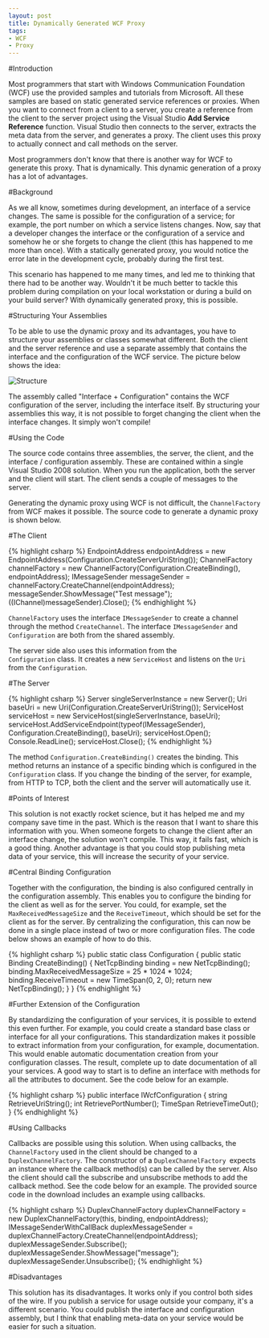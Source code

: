```yaml
---
layout: post
title: Dynamically Generated WCF Proxy
tags:
- WCF
- Proxy
---
```


#Introduction

Most programmers that start with Windows Communication Foundation (WCF) use the provided samples and tutorials from Microsoft. All these samples are based on static generated service references or proxies. When you want to connect from a client to a server, you create a reference from the client to the server project using the Visual Studio **Add Service Reference** function. Visual Studio then connects to the server, extracts the meta data from the server, and generates a proxy. The client uses this proxy to actually connect and call methods on the server.

Most programmers don't know that there is another way for WCF to generate this proxy. That is dynamically. This dynamic generation of a proxy has a lot of advantages.

#Background

As we all know, sometimes during development, an interface of a service changes. The same is possible for the configuration of a service; for example, the port number on which a service listens changes. Now, say that a developer changes the interface or the configuration of a service and somehow he or she forgets to change the client (this has happened to me more than once). With a statically generated proxy, you would notice the error late in the development cycle, probably during the first test.

This scenario has happened to me many times, and led me to thinking that there had to be another way. Wouldn't it be much better to tackle this problem during compilation on your local workstation or during a build on your build server? With dynamically generated proxy, this is possible.

#Structuring Your Assemblies

To be able to use the dynamic proxy and its advantages, you have to structure your assemblies or classes somewhat different. Both the client and the server reference and use a separate assembly that contains the interface and the configuration of the WCF service. The picture below shows the idea:

![Structure](../../../img/Divide_Assemblies.png)

The assembly called "Interface + Configuration" contains the WCF configuration of the server, including the interface itself. By structuring your assemblies this way, it is not possible to forget changing the client when the interface changes. It simply won't compile!

#Using the Code

The source code contains three assemblies, the server, the client, and the interface / configuration assembly. These are contained within a single Visual Studio 2008 solution. When you run the application, both the server and the client will start. The client sends a couple of messages to the server.

Generating the dynamic proxy using WCF is not difficult, the <code>ChannelFactory</code> from WCF makes it possible. The source code to generate a dynamic proxy is shown below.

#The Client

{% highlight csharp %}
EndpointAddress endpointAddress = 
	new EndpointAddress(Configuration.CreateServerUriString());
ChannelFactory<imessagesender> channelFactory =
  new ChannelFactory<imessagesender>(Configuration.CreateBinding(), endpointAddress);
IMessageSender messageSender = channelFactory.CreateChannel(endpointAddress);
messageSender.ShowMessage("Test message");
((IChannel)messageSender).Close();
{% endhighlight %}

<code>ChannelFactory</code> uses the interface <code>IMessageSender</code> to create a channel through the method <code>CreateChannel</code>. The interface <code>IMessageSender</code> and <code>Configuration</code> are both from the shared assembly.

The server side also uses this information from the <code> Configuration</code> class. It creates a new <code>ServiceHost</code> and listens on the <code>Uri</code> from the <code>Configuration</code>.

#The Server

{% highlight csharp %}
Server singleServerInstance = new Server();
Uri baseUri = new Uri(Configuration.CreateServerUriString());
ServiceHost serviceHost = new ServiceHost(singleServerInstance, baseUri);
serviceHost.AddServiceEndpoint(typeof(IMessageSender),
            Configuration.CreateBinding(), baseUri);
serviceHost.Open();
Console.ReadLine();
serviceHost.Close();
{% endhighlight %}

The method <code>Configuration.CreateBinding()</code> creates the binding. This method returns an instance of a specific binding which is configured in the <code>Configuration</code> class. If you change the binding of the server, for example, from HTTP to TCP, both the client and the server will automatically use it.

#Points of Interest

This solution is not exactly rocket science, but it has helped me and my company save time in the past. Which is the reason that I want to share this information with you. When someone forgets to change the client after an interface change, the solution won't compile. This way, it fails fast, which is a good thing. Another advantage is that you could stop publishing meta data of your service, this will increase the security of your service.

#Central Binding Configuration

Together with the configuration, the binding is also configured centrally in the configuration assembly. This enables you to configure the binding for the client as well as for the server. You could, for example, set the <code>MaxReceivedMessageSize</code> and the <code>ReceiveTimeout</code>, which should be set for the client as for the server. By centralizing the configuration, this can now be done in a single place instead of two or more configuration files. The code below shows an example of how to do this.

{% highlight csharp %}
public static class Configuration
{
  public static Binding CreateBinding()
  {
     NetTcpBinding binding = new NetTcpBinding();
     binding.MaxReceivedMessageSize = 25 * 1024 * 1024;
     binding.ReceiveTimeout = new TimeSpan(0, 2, 0);
     return new NetTcpBinding();
  }
}
{% endhighlight %}

#Further Extension of the Configuration

By standardizing the configuration of your services, it is possible to extend this even further. For example, you could create a standard base class or interface for all your configurations. This standardization makes it possible to extract information from your configuration, for example, documentation. This would enable automatic documentation creation from your configuration classes. The result, complete up to date documentation of all your services. A good way to start is to define an interface with methods for all the attributes to document. See the code below for an example.

{% highlight csharp %}
public interface IWcfConfiguration
{
   string RetrieveUriString();
   int RetrievePortNumber();
   TimeSpan RetrieveTimeOut();
}
{% endhighlight %}

#Using Callbacks

Callbacks are possible using this solution. When using callbacks, the <code>ChannelFactory</code> used in the client should be changed to a <code>DuplexChannelFactory</code>. The constructor of a <code>DuplexChannelFactory </code>expects an instance where the callback method(s) can be called by the server. Also the client should call the subscribe and unsubscribe methods to add the callback method. See the code below for an example. The provided source code in the download includes an example using callbacks. </p>

{% highlight csharp %}
DuplexChannelFactory<imessagesenderwithcallback> duplexChannelFactory = 
	new DuplexChannelFactory<imessagesenderwithcallback>(this, binding, endpointAddress);
IMessageSenderWithCallBack duplexMessageSender = 
	duplexChannelFactory.CreateChannel(endpointAddress);
duplexMessageSender.Subscribe();
duplexMessageSender.ShowMessage("message");
duplexMessageSender.Unsubscribe();
{% endhighlight %}

#Disadvantages

This solution has its disadvantages. It works only if you control both sides of the wire. If you publish a service for usage outside your company, it's a different scenario. You could publish the interface and configuration assembly, but I think that enabling meta-data on your service would be easier for such a situation.</p>